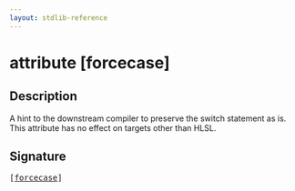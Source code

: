 ```yaml
---
layout: stdlib-reference
---
```


# attribute [forcecase]

## Description

A hint to the downstream compiler to preserve the <span class='code'>switch</span> statement as is.
This attribute has no effect on targets other than HLSL.


## Signature

<pre>
[<a href=".html">forcecase</a>]
</pre>

